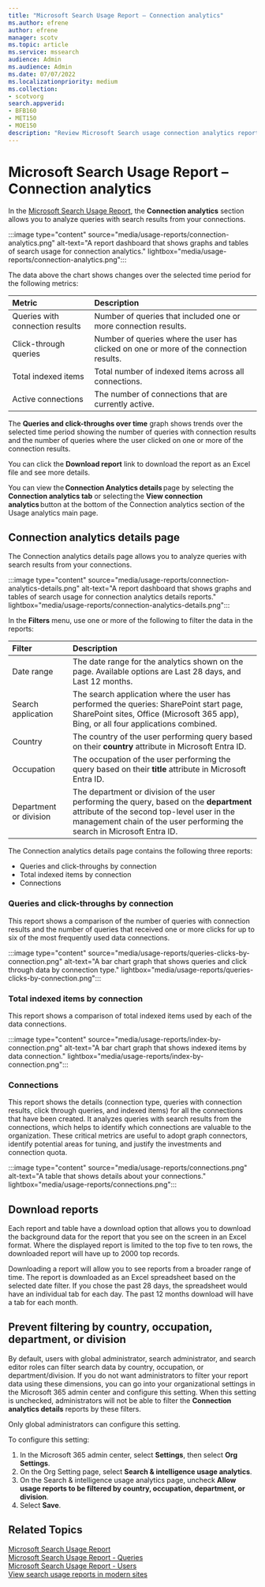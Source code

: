 ```yaml
---
title: "Microsoft Search Usage Report – Connection analytics"
ms.author: efrene
author: efrene
manager: scotv
ms.topic: article
ms.service: mssearch
audience: Admin
ms.audience: Admin
ms.date: 07/07/2022 
ms.localizationpriority: medium
ms.collection:
- scotvorg
search.appverid:
- BFB160
- MET150
- MOE150
description: "Review Microsoft Search usage connection analytics report."
---
```


# Microsoft Search Usage Report – Connection analytics

In the [Microsoft Search Usage Report](usage-reports.md), the **Connection analytics** section allows you to analyze queries with search results from your connections.

:::image type="content" source="media/usage-reports/connection-analytics.png" alt-text="A report dashboard that shows graphs and tables of search usage for connection analytics." lightbox="media/usage-reports/connection-analytics.png":::

The data above the chart shows changes over the selected time period for the following metrics: 

| Metric | Description |
|:-----|:-----|
|Queries with connection results|Number of queries that included one or more connection results.|
|Click-through queries  |Number of queries where the user has clicked on one or more of the connection results.|
|Total indexed items|Total number of indexed items across all connections.|
|Active connections|The number of connections that are currently active.|

The **Queries and click-throughs over time** graph shows trends over the selected time period showing the number of queries with connection results and the number of queries where the user clicked on one or more of the connection results.

You can click the **Download report** link to download the report as an Excel file and see more details.  

You can view the **Connection Analytics details** page by selecting the **Connection analytics tab** or selecting the **View connection analytics** button at the bottom of the Connection analytics section of the Usage analytics main page.  

## Connection analytics details page

The Connection analytics details page allows you to analyze queries with search results from your connections.

:::image type="content" source="media/usage-reports/connection-analytics-details.png" alt-text="A report dashboard that shows graphs and tables of search usage for connection analytics details reports." lightbox="media/usage-reports/connection-analytics-details.png":::

In the **Filters** menu, use one or more of the following to filter the data in the reports: 

| Filter | Description |
|:-----|:-----|
|Date range |The date range for the analytics shown on the page. Available options are Last 28 days, and Last 12 months.|
|Search application  |The search application where the user has performed the queries: SharePoint start page, SharePoint sites, Office (Microsoft 365 app), Bing, or all four applications combined. |
|Country  |The country of the user performing query based on their **country** attribute in Microsoft Entra ID. |
|Occupation    |The occupation of the user performing the query based on their **title** attribute in Microsoft Entra ID.  |
|Department or division    |The department or division of the user performing the query, based on the **department** attribute of the second top-level user in the management chain of the user performing the search in Microsoft Entra ID. |

The Connection analytics details page contains the following three reports:

- Queries and click-throughs by connection
- Total indexed items by connection
- Connections

### Queries and click-throughs by connection

This report shows a comparison of the number of queries with connection results and the number of queries that received one or more clicks for up to six of the most frequently used data connections.

:::image type="content" source="media/usage-reports/queries-clicks-by-connection.png" alt-text="A bar chart graph that shows queries and click through data by connection type." lightbox="media/usage-reports/queries-clicks-by-connection.png":::

### Total indexed items by connection

This report shows a comparison of total indexed items used by each of the data connections.  

:::image type="content" source="media/usage-reports/index-by-connection.png" alt-text="A bar chart graph that shows indexed items by data connection." lightbox="media/usage-reports/index-by-connection.png":::

### Connections

This report shows the details (connection type, queries with connection results, click through queries, and indexed items) for all the connections that have been created. It analyzes queries with search results from the connections, which helps to identify which connections are valuable to the organization. These critical metrics are useful to adopt graph connectors, identify potential areas for tuning, and justify the investments and connection quota.

:::image type="content" source="media/usage-reports/connections.png" alt-text="A table that shows details about your connections." lightbox="media/usage-reports/connections.png":::

## Download reports

Each report and table have a download option that allows you to download the background data for the report that you see on the screen in an Excel format. Where the displayed report is limited to the top five to ten rows, the downloaded report will have up to 2000 top records.  

Downloading a report will allow you to see reports from a broader range of time. The report is downloaded as an Excel spreadsheet based on the selected date filter. If you chose the past 28 days, the spreadsheet would have an individual tab for each day. The past 12 months download will have a tab for each month.

## Prevent filtering by country, occupation, department, or division

By default, users with global administrator, search administrator, and search editor roles can filter search data by country, occupation, or department/division. If you do not want administrators to filter your report data using these dimensions, you can go into your organizational settings in the Microsoft 365 admin center and configure this setting.  When this setting is unchecked, administrators will not be able to filter the **Connection analytics details** reports by these filters.  

Only global administrators can configure this setting.

To configure this setting: 

1. In the Microsoft 365 admin center, select **Settings**, then select **Org Settings**.
2. On the Org Setting page, select **Search & intelligence usage analytics**. 
3. On the Search & intelligence usage analytics page, uncheck **Allow usage reports to be filtered by country, occupation, department, or division**.
4. Select **Save**. 

## Related Topics

[Microsoft Search Usage Report](usage-reports.md)</br>
[Microsoft Search Usage Report - Queries](queries-usage-reports.md)</br>
[Microsoft Search Usage Report - Users](users-search-reports.md)</br>
[View search usage reports in modern sites](/sharepoint/view-search-usage-reports-modern-sites)
